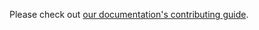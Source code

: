 Please check out [our documentation's contributing guide](https://jupytergis.readthedocs.io/en/latest/contributor_guide/index.html).
